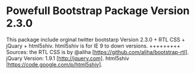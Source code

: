 Powefull Bootstrap  Package Version 2.3.0
=========

This package include orginal twitter bootstarp Version 2.3.0 + RTL CSS + jQuary + html5shiv.
html5shiv is for IE 9 to down versions.
+++++++++
Sources:
the RTL CSS is by @aliha [https://github.com/aliha/bootstrap-rtl].
jQuary Version: 1.9.1 [http://jquery.com].
html5shiv [https://code.google.com/p/html5shiv].
